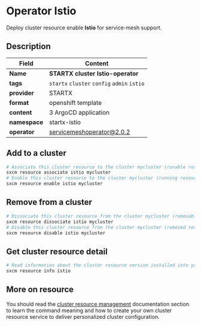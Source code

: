 # Operator Istio

Deploy cluster resource enable **Istio** for service-mesh support.

## Description

| Field         | Content                                     |
| ------------- | ------------------------------------------- |
| **Name**      | **STARTX cluster Istio-operator**           |
| **tags**      | `startx` `cluster` `config` `admin` `istio` |
| **provider**  | STARTX                                      |
| **format**    | openshift template                          |
| **content**   | 3 ArgoCD application                        |
| **namespace** | startx-istio                                |
| **operator**  | servicemeshoperator@2.0.2                   |

## Add to a cluster

```bash
# Associate this cluster resource to the cluster mycluster (runable resource)
sxcm resource associate istio mycluster
# Enable this cluster resource to the cluster mycluster (running resource)
sxcm resource enable istio mycluster
```

## Remove from a cluster

```bash
# Dissociate this cluster resource from the cluster mycluster (removable resource)
sxcm resource dissociate istio mycluster
# Disable this cluster resource from the cluster mycluster (removed resource)
sxcm resource disable istio mycluster
```

## Get cluster resource detail

```bash
# Read information about the cluster resource version installed into your host (local)
sxcm resource info istio
```

## More on resource

You should read the [cluster resource management](../../4-cluster-resources) documentation section to learn the command
meaning and how to create your own cluster resource service to deliver personalized cluster configuration.
